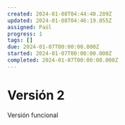 ```yaml
---
created: 2024-01-08T04:44:40.289Z
updated: 2024-01-08T04:46:19.055Z
assigned: Paúl
progress: 1
tags: []
due: 2024-01-07T00:00:00.000Z
started: 2024-01-07T00:00:00.000Z
completed: 2024-01-07T00:00:00.000Z
---
```


# Versión 2

Versión funcional
